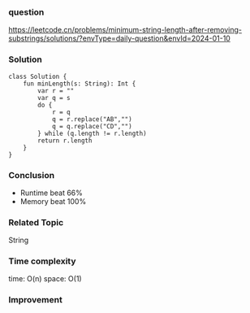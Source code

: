 ### question
https://leetcode.cn/problems/minimum-string-length-after-removing-substrings/solutions/?envType=daily-question&envId=2024-01-10

### Solution
```
class Solution {
    fun minLength(s: String): Int {
        var r = ""
        var q = s
        do {
            r = q
            q = r.replace("AB","")
            q = q.replace("CD","")
        } while (q.length != r.length)
        return r.length
    }
}
```
### Conclusion
- Runtime beat 66% 
- Memory beat 100%

### Related Topic
String

### Time complexity
time: O(n)
space: O(1)

### Improvement